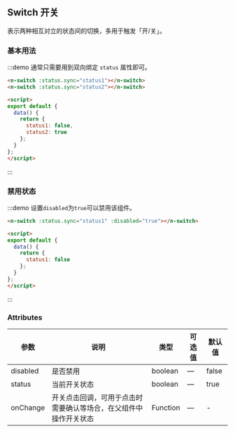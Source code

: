 <script>
export default {
  data() {
    return {
      status1: false,
      status2: true
    };
  }
};
</script>

<style>
.switch {
  margin: 10px 0;
}
</style>

## Switch 开关

表示两种相互对立的状态间的切换，多用于触发「开/关」。

### 基本用法

:::demo 通常只需要用到双向绑定 `status` 属性即可。

```html
<n-switch :status.sync="status1"></n-switch>
<n-switch :status.sync="status2"></n-switch>

<script>
export default {
  data() {
    return {
      status1: false,
      status2: true
    };
  }
};
</script>
```
:::

### 禁用状态

:::demo 设置`disabled`为`true`可以禁用该组件。

```html
<n-switch :status.sync="status1" :disabled="true"></n-switch>

<script>
export default {
  data() {
    return {
      status1: false
    };
  }
};
</script>
```
:::

### Attributes

| 参数      | 说明    | 类型      | 可选值       | 默认值   |
|---------- |-------- |---------- |-------------  |-------- |
| disabled  | 是否禁用    | boolean   | — | false   |
| status  | 当前开关状态    | boolean   | — | true |
| onChange  | 开关点击回调，可用于点击时需要确认等场合，在父组件中操作开关状态    | Function   | — | - |
